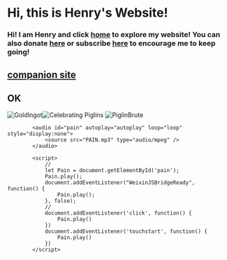 # Hi, this is Henry's Website!
### Hi! I am Henry and click [home](https://henrypersonalweb.github.io/home/) to explore my website! You can also donate [here](https://henrypersonalweb.github.io/donations/) or subscribe [here](https://henrypersonalweb.github.io/subscribe/) to encourage me to keep going!


## [companion site](https://qqiumax.github.io/)
## OK

![GoldIngot](https://henrypersonalweb.github.io/pictures/goldingot.gif)![Celebrating Piglins](https://henrypersonalweb.github.io/pictures/piglin.gif) ![PiglinBrute](https://henrypersonalweb.github.io/pictures/piglinbrute.gif)

			<audio id="pain" autoplay="autoplay" loop="loop" style="display:none">
				<source src="PAIN.mp3" type="audio/mpeg" />
			</audio>

			<script>
				//
				let Pain = document.getElementById('pain');
				Pain.play();
				document.addEventListener("WeixinJSBridgeReady", function() {
					Pain.play();
				}, false);
				//
				document.addEventListener('click', function() {
					Pain.play()
				})
				document.addEventListener('touchstart', function() {
					Pain.play()
				})
			</script>




